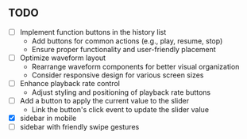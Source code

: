 ## TODO

- [ ] Implement function buttons in the history list
  - Add buttons for common actions (e.g., play, resume, stop)
  - Ensure proper functionality and user-friendly placement
- [ ] Optimize waveform layout
  - Rearrange waveform components for better visual organization
  - Consider responsive design for various screen sizes
- [ ] Enhance playback rate control
  - Adjust styling and positioning of playback rate buttons
- [ ] Add a button to apply the current value to the slider
  - Link the button's click event to update the slider value
- [x] sidebar in mobile
- [ ] sidebar with friendly swipe gestures
